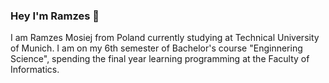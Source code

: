 ### Hey I'm Ramzes 👋
I am Ramzes Mosiej from Poland currently studying at Technical University of Munich. 
I am on my 6th semester of Bachelor's course "Enginnering Science", 
spending the final year learning programming at the Faculty of Informatics.
